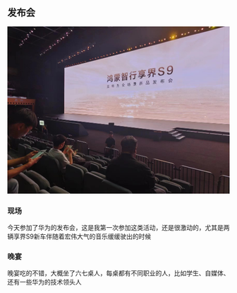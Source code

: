 

## 发布会
![1](../img/7966a6e1b1b6ab77fb829d2f102e917.jpg)
### 现场
今天参加了华为的发布会，这是我第一次参加这类活动，还是很激动的，尤其是两辆享界S9新车伴随着宏伟大气的音乐缓缓驶出的时候

### 晚宴
晚宴吃的不错，大概坐了六七桌人，每桌都有不同职业的人，比如学生、自媒体、还有一些华为的技术领头人














